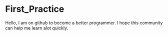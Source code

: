 # First_Practice
Hello, I am on github to become a better programmer.  I hope this community can help me learn alot quickly.  
